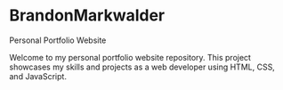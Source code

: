 # BrandonMarkwalder

Personal Portfolio Website

Welcome to my personal portfolio website repository. This project showcases my skills and projects as a web developer using HTML, CSS, and JavaScript.
